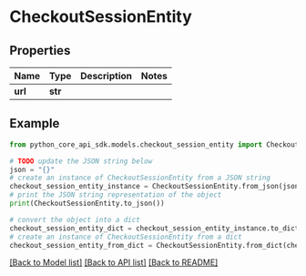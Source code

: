 # CheckoutSessionEntity


## Properties

Name | Type | Description | Notes
------------ | ------------- | ------------- | -------------
**url** | **str** |  | 

## Example

```python
from python_core_api_sdk.models.checkout_session_entity import CheckoutSessionEntity

# TODO update the JSON string below
json = "{}"
# create an instance of CheckoutSessionEntity from a JSON string
checkout_session_entity_instance = CheckoutSessionEntity.from_json(json)
# print the JSON string representation of the object
print(CheckoutSessionEntity.to_json())

# convert the object into a dict
checkout_session_entity_dict = checkout_session_entity_instance.to_dict()
# create an instance of CheckoutSessionEntity from a dict
checkout_session_entity_from_dict = CheckoutSessionEntity.from_dict(checkout_session_entity_dict)
```
[[Back to Model list]](../README.md#documentation-for-models) [[Back to API list]](../README.md#documentation-for-api-endpoints) [[Back to README]](../README.md)


